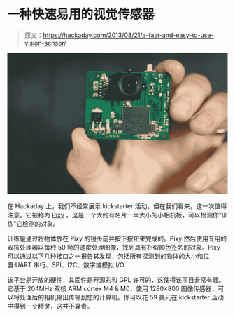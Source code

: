 # 一种快速易用的视觉传感器

> 原文：<https://hackaday.com/2013/08/21/a-fast-and-easy-to-use-vision-sensor/>

[![](img/1f81d9b9542fad8fe193cdf90c2216c8.png)](http://hackaday.com/wp-content/uploads/2013/08/pixie.png)

在 Hackaday 上，我们不经常展示 kickstarter 活动，但在我们看来，这一次值得注意。它被称为 [Pixy](http://www.kickstarter.com/projects/254449872/pixy-cmucam5-a-fast-easy-to-use-vision-sensor) ，这是一个大约有名片一半大小的小相机板，可以检测你“训练”它检测的对象。

训练是通过将物体放在 Pixy 的镜头前并按下按钮来完成的。Pixy 然后使用专用的双核处理器以每秒 50 帧的速度处理图像，找到具有相似颜色签名的对象。Pixy 可以通过以下几种接口之一报告其发现，包括所有探测到的物体的大小和位置:UART 串行、SPI、I2C、数字或模拟 I/O

该平台是开放的硬件，其固件是开源的和 GPL 许可的，这使得该项目非常有趣。它基于 204MHz 双核 ARM cortex M4 & M0，使用 1280×800 图像传感器，可以将处理后的相机输出传输到您的计算机。你可以花 59 美元在 kickstarter 活动中得到一个精灵，这并不算贵。